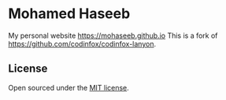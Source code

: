 # Mohamed Haseeb
My personal website https://mohaseeb.github.io
This is a fork of https://github.com/codinfox/codinfox-lanyon.

## License

Open sourced under the [MIT license](LICENSE.md).
